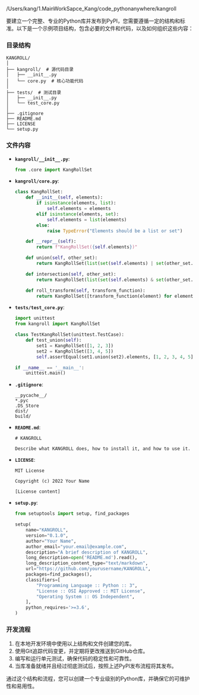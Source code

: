/Users/kang/1.MainWorkSapce_Kang/code_pythonanywhere/kangroll


要建立一个完整、专业的Python库并发布到PyPI，您需要遵循一定的结构和标准。以下是一个示例项目结构，包含必要的文件和代码，以及如何组织这些内容：

### 目录结构

```
KANGROLL/
│
├── kangroll/  # 源代码目录
│   ├── __init__.py
│   └── core.py  # 核心功能代码
│
├── tests/  # 测试目录
│   ├── __init__.py
│   └── test_core.py
│
├── .gitignore
├── README.md
├── LICENSE
└── setup.py
```

### 文件内容

- **`kangroll/__init__.py`**:
  ```python
  from .core import KangRollSet
  ```

- **`kangroll/core.py`**:
  ```python
  class KangRollSet:
      def __init__(self, elements):
          if isinstance(elements, list):
              self.elements = elements
          elif isinstance(elements, set):
              self.elements = list(elements)
          else:
              raise TypeError("Elements should be a list or set")

      def __repr__(self):
          return f"KangRollSet({self.elements})"

      def union(self, other_set):
          return KangRollSet(list(set(self.elements) | set(other_set.elements)))

      def intersection(self, other_set):
          return KangRollSet(list(set(self.elements) & set(other_set.elements)))

      def roll_transform(self, transform_function):
          return KangRollSet([transform_function(element) for element in self.elements])
  ```

- **`tests/test_core.py`**:
  ```python
  import unittest
  from kangroll import KangRollSet

  class TestKangRollSet(unittest.TestCase):
      def test_union(self):
          set1 = KangRollSet([1, 2, 3])
          set2 = KangRollSet([3, 4, 5])
          self.assertEqual(set1.union(set2).elements, [1, 2, 3, 4, 5])

  if __name__ == '__main__':
      unittest.main()
  ```

- **`.gitignore`**:
  ```
  __pycache__/
  *.pyc
  .DS_Store
  dist/
  build/
  ```

- **`README.md`**:
  ```
  # KANGROLL

  Describe what KANGROLL does, how to install it, and how to use it.
  ```

- **`LICENSE`**:
  ```
  MIT License

  Copyright (c) 2022 Your Name

  [License content]
  ```

- **`setup.py`**:
  ```python
  from setuptools import setup, find_packages

  setup(
      name="KANGROLL",
      version="0.1.0",
      author="Your Name",
      author_email="your.email@example.com",
      description="A brief description of KANGROLL",
      long_description=open('README.md').read(),
      long_description_content_type="text/markdown",
      url="https://github.com/yourusername/KANGROLL",
      packages=find_packages(),
      classifiers=[
          "Programming Language :: Python :: 3",
          "License :: OSI Approved :: MIT License",
          "Operating System :: OS Independent",
      ],
      python_requires='>=3.6',
  )
  ```

### 开发流程

1. 在本地开发环境中使用以上结构和文件创建您的库。
2. 使用Git追踪代码变更，并定期将更改推送到GitHub仓库。
3. 编写和运行单元测试，确保代码的稳定性和可靠性。
4. 当库准备就绪并且经过彻底测试后，按照上述PyPI发布流程将其发布。

通过这个结构和流程，您可以创建一个专业级别的Python库，并确保它的可维护性和易用性。

